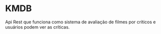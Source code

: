 # KMDB

Api Rest que funciona como sistema de avaliação de filmes por críticos e usuários podem ver as críticas.
